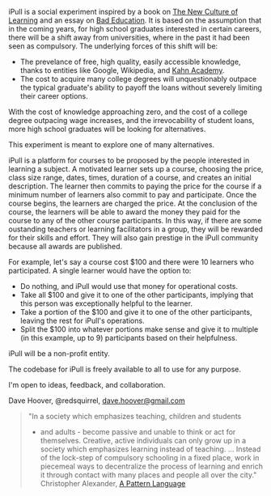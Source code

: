 iPull is a social experiment inspired by a book on [The New Culture of Learning][0] and an essay on [Bad Education][1]. It is based on the assumption that in the coming years, for high school graduates interested in certain careers, there will be a shift away from universities, where in the past it had been seen as compulsory. The underlying forces of this shift will be:

* The prevelance of free, high quality, easily accessible knowledge, thanks to entities like Google, Wikipedia, and [Kahn Academy][2].
* The cost to acquire many college degrees will unquestionably outpace the typical graduate's ability to payoff the loans without severely limiting their career options.

With the cost of knowledge approaching zero, and the cost of a college degree outpacing wage increases, and the irrevocability of student loans, more high school graduates will be looking for alternatives.

This experiment is meant to explore one of many alternatives.

iPull is a platform for courses to be proposed by the people interested in learning a subject. A motivated learner sets up a course, choosing the price, class size range, dates, times, duration of a course, and creates an initial description. The learner then commits to paying the price for the course if a minimum number of learners also commit to pay and participate. Once the course begins, the learners are charged the price. At the conclusion of the course, the learners will be able to award the money they paid for the course to any of the other course participants. In this way, if there are some oustanding teachers or learning facilitators in a group, they will be rewarded for their skills and effort. They will also gain prestige in the iPull community because all awards are published.

For example, let's say a course cost $100 and there were 10 learners who participated. A single learner would have the option to:

* Do nothing, and iPull would use that money for operational costs.
* Take all $100 and give it to one of the other participants, implying that this person was exceptionally helpful to the learner.
* Take a portion of the $100 and give it to one of the other participants, leaving the rest for iPull's operations.
* Split the $100 into whatever portions make sense and give it to multiple (in this example, up to 9) participants based on their helpfulness.

iPull will be a non-profit entity.

The codebase for iPull is freely available to all to use for any purpose.

I'm open to ideas, feedback, and collaboration.

Dave Hoover, @redsquirrel, dave.hoover@gmail.com

> "In a society which emphasizes teaching, children and students
> - and adults - become passive and unable to think or act for
> themselves. Creative, active individuals can only grow up in
> a society which emphasizes learning instead of teaching. ...
> Instead of the lock-step of compulsory schooling in a fixed place,
> work in piecemeal ways to decentralize the process of learning and
> enrich it through contact with many places and people all over the city."
> Christopher Alexander, [A Pattern Language][3]

[0]: http://www.newcultureoflearning.com
[1]: http://nplusonemag.com/bad-education
[2]: http://www.khanacademy.org
[3]: http://en.wikipedia.org/wiki/A_Pattern_Language
